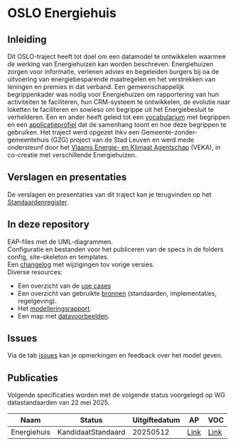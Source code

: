 # OSLO Energiehuis

## Inleiding

Dit OSLO-traject heeft tot doel om een datamodel te ontwikkelen waarmee de werking van Energiehuizen kan worden beschreven. Energiehuizen zorgen voor informatie, verlenen advies en begeleiden burgers bij oa de uitvoering van energiebesparende maatregelen en het verstrekken van leningen en premies in dat verband. Een gemeenschappelijk begrippenkader was nodig voor Energiehuizen om rapportering van hun activiteiten te faciliteren, hun CRM-systeem te ontwikkelen, de evolutie naar loketten te faciliteren en sowieso om begrippe uit het Energiebesluit te verhelderen.
Een en ander heeft geleid tot een [vocabularium](https://data.vlaanderen.be/ns/energiehuis/) met begrippen en een [applicatieprofiel](https://data.vlaanderen.be/doc/applicatieprofiel/energiehuis/) dat de samenhang toont en hoe deze begrippen te gebruiken.
Het traject werd opgezet ihkv een Gemeente-zonder-gemeentehuis (GZG) project van de Stad Leuven en werd mede ondersteunf door het [Vlaams Energie- en Klimaat Agentschap](https://www.vlaanderen.be/veka) (VEKA), in co-creatie met verschillende Energiehuizen. 

## Verslagen en presentaties

De verslagen en presentaties van dit traject kan je terugvinden op het [Standaardenregister](https://data.vlaanderen.be/standaarden).

## In deze repository

EAP-files met de UML-diagrammen.\
Configuratie en bestanden voor het publiceren van de specs in de folders config, site-skeleton en templates.\
Een [changelog]() met wijzigingen tov vorige versies.\
Diverse resources:
- Een overzicht van de [use cases](https://github.com/Informatievlaanderen/OSLOthema-energiehuis/blob/main/usecases.md)
- Een overzicht van gebruikte [bronnen](https://github.com/Informatievlaanderen/OSLOthema-energiehuis/blob/main/bronnen.md) (standaarden, implementaties, regelgeving).
- Het [modelleringsrapport](https://github.com/Informatievlaanderen/OSLOthema-energiehuis/blob/main/resources/ModelleerrapportEnergiehuis.pdf).
- Een map met [datavoorbeelden](https://github.com/Informatievlaanderen/OSLOthema-energiehuis/tree/main/datavoorbeelden).

## Issues

Via de tab [issues](https://github.com/Informatievlaanderen/OSLOthema-energiehuis/issues) kan je opmerkingen en feedback over het model geven.

## Publicaties

Volgende specificaties worden met de volgende status voorgelegd op WG datastandaarden van 22 mei 2025.

| Naam|Status|Uitgiftedatum|AP|VOC|
| --- |--- |---|---|---|
|Energiehuis|KandidaatStandaard|20250512|[Link](https://data.vlaanderen.be/doc/applicatieprofiel/energiehuis/)|[Link](https://data.vlaanderen.be/ns/energiehuis/)|
